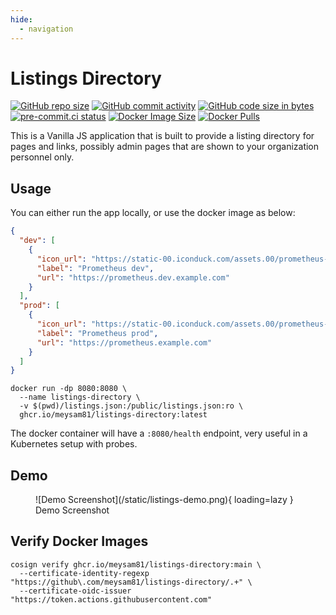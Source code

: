 ```yaml
---
hide:
  - navigation
---
```


# Listings Directory

[![GitHub repo size](https://img.shields.io/github/repo-size/meysam81/listings-directory)](https://github.com/meysam81/listings-directory)
[![GitHub commit activity](https://img.shields.io/github/commit-activity/m/meysam81/listings-directory)](https://github.com/meysam81/listings-directory/commits/main/)
[![GitHub code size in bytes](https://img.shields.io/github/languages/code-size/meysam81/listings-directory)](https://github.com/meysam81/listings-directory)
[![pre-commit.ci status](https://results.pre-commit.ci/badge/github/meysam81/listings-directory/main.svg)](https://results.pre-commit.ci/latest/github/meysam81/listings-directory/main)
[![Docker Image Size](https://img.shields.io/docker/image-size/meysam81/listings-directory)](https://hub.docker.com/r/meysam81/listings-directory)
[![Docker Pulls](https://img.shields.io/docker/pulls/meysam81/listings-directory)](https://hub.docker.com/r/meysam81/listings-directory)

This is a Vanilla JS application that is built to provide
a listing directory for pages and links, possibly admin
pages that are shown to your organization personnel only.

## Usage

You can either run the app locally, or use the docker
image as below:

```json title="listings.json"
{
  "dev": [
    {
      "icon_url": "https://static-00.iconduck.com/assets.00/prometheus-icon-511x512-1vmxbcxr.png",
      "label": "Prometheus dev",
      "url": "https://prometheus.dev.example.com"
    }
  ],
  "prod": [
    {
      "icon_url": "https://static-00.iconduck.com/assets.00/prometheus-icon-511x512-1vmxbcxr.png",
      "label": "Prometheus prod",
      "url": "https://prometheus.example.com"
    }
  ]
}
```

```shell title="" linenums="0"
docker run -dp 8080:8080 \
  --name listings-directory \
  -v $(pwd)/listings.json:/public/listings.json:ro \
  ghcr.io/meysam81/listings-directory:latest
```

The docker container will have a `:8080/health` endpoint,
very useful in a Kubernetes setup with probes.

## Demo

<figure markdown="span">
  ![Demo Screenshot](/static/listings-demo.png){ loading=lazy }
  <figcaption>Demo Screenshot</figcaption>
</figure>

## Verify Docker Images

```shell title="" linenums="0"
cosign verify ghcr.io/meysam81/listings-directory:main \
  --certificate-identity-regexp "https://github\.com/meysam81/listings-directory/.+" \
  --certificate-oidc-issuer "https://token.actions.githubusercontent.com"
```
